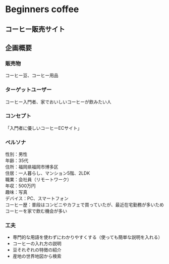 # Beginners coffee

## コーヒー販売サイト
## 企画概要
### 販売物
コーヒー豆、コーヒー用品

### ターゲットユーザー
コーヒー入門者、家でおいしいコーヒーが飲みたい人


### コンセプト
「入門者に優しいコーヒーECサイト」

### ペルソナ
性別：男性<br>
年齢：35代<br>
住所：福岡県福岡市博多区<br>
住居：一人暮らし、マンション5階、2LDK<br>
職業：会社員（リモートワーク）<br>
年収：500万円<br>
趣味：写真<br>
デバイス：PC、スマートフォン<br>
コーヒー歴：普段はコンビニやカフェで買っていたが、最近在宅勤務が多いためコーヒーを家で飲む機会が多い

### 工夫
* 専門的な用語を使わずにわかりやすくする（使っても簡単な説明を入れる）
* コーヒーの入れ方の説明
* 豆それぞれの特徴の紹介
* 産地の世界地図から検索

